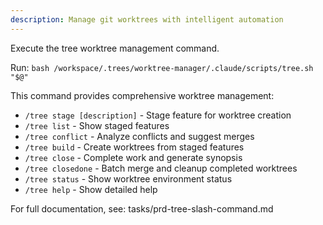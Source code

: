 ```yaml
---
description: Manage git worktrees with intelligent automation
---
```


Execute the tree worktree management command.

Run: `bash /workspace/.trees/worktree-manager/.claude/scripts/tree.sh "$@"`

This command provides comprehensive worktree management:
- `/tree stage [description]` - Stage feature for worktree creation
- `/tree list` - Show staged features
- `/tree conflict` - Analyze conflicts and suggest merges
- `/tree build` - Create worktrees from staged features
- `/tree close` - Complete work and generate synopsis
- `/tree closedone` - Batch merge and cleanup completed worktrees
- `/tree status` - Show worktree environment status
- `/tree help` - Show detailed help

For full documentation, see: tasks/prd-tree-slash-command.md
